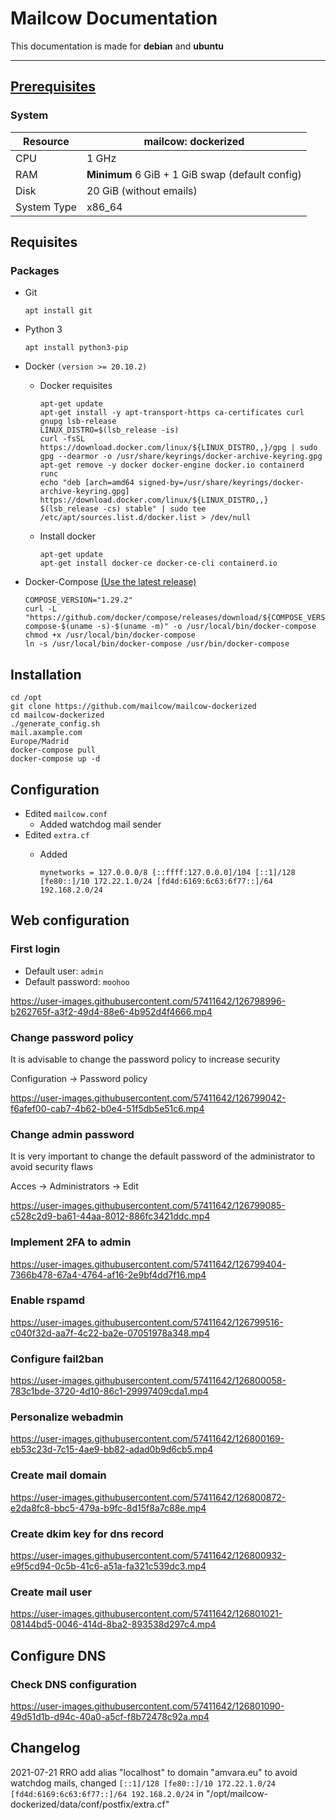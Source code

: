 # Mailcow Documentation

This documentation is made for **debian** and **ubuntu**

----

## [Prerequisites](https://mailcow.github.io/mailcow-dockerized-docs/prerequisite-system/)

### System

| Resource    | mailcow: dockerized                             |
| ----------- | ----------------------------------------------- |
| CPU         | 1 GHz                                           |
| RAM         | **Minimum** 6 GiB + 1 GiB swap (default config) |
| Disk        | 20 GiB (without emails)                         |
| System Type | x86_64                                          |

## Requisites

### Packages

* Git

    ```shell
    apt install git
    ```

* Python 3

    ```shell
    apt install python3-pip
    ```

* Docker `(version >= 20.10.2)`
  * Docker requisites

    ```shell
    apt-get update
    apt-get install -y apt-transport-https ca-certificates curl gnupg lsb-release
    LINUX_DISTRO=$(lsb_release -is)
    curl -fsSL https://download.docker.com/linux/${LINUX_DISTRO,,}/gpg | sudo gpg --dearmor -o /usr/share/keyrings/docker-archive-keyring.gpg
    apt-get remove -y docker docker-engine docker.io containerd runc
    echo "deb [arch=amd64 signed-by=/usr/share/keyrings/docker-archive-keyring.gpg] https://download.docker.com/linux/${LINUX_DISTRO,,} $(lsb_release -cs) stable" | sudo tee /etc/apt/sources.list.d/docker.list > /dev/null
    ```

  * Install docker

    ```shell
    apt-get update
    apt-get install docker-ce docker-ce-cli containerd.io
    ```

* Docker-Compose [(Use the latest release)](https://github.com/docker/compose/releases/latest)

    ```shell
    COMPOSE_VERSION="1.29.2"
    curl -L "https://github.com/docker/compose/releases/download/${COMPOSE_VERSION}/docker-compose-$(uname -s)-$(uname -m)" -o /usr/local/bin/docker-compose
    chmod +x /usr/local/bin/docker-compose
    ln -s /usr/local/bin/docker-compose /usr/bin/docker-compose
    ```

## Installation

<!-- TODO mejorar esto con ejemplos -->

```shell
cd /opt
git clone https://github.com/mailcow/mailcow-dockerized
cd mailcow-dockerized
./generate_config.sh
mail.axample.com
Europe/Madrid
docker-compose pull
docker-compose up -d
```

## Configuration

<!-- TODO añadir los archivos modificados -->

* Edited `mailcow.conf`
  * Added watchdog mail sender
* Edited `extra.cf`
  * Added

    ```shell
    mynetworks = 127.0.0.0/8 [::ffff:127.0.0.0]/104 [::1]/128 [fe80::]/10 172.22.1.0/24 [fd4d:6169:6c63:6f77::]/64 192.168.2.0/24
    ```

## Web configuration

### First login

* Default user: `admin`
* Default password: `moohoo`

https://user-images.githubusercontent.com/57411642/126798996-b262765f-a3f2-49d4-88e6-4b952d4f4666.mp4

### Change password policy

It is advisable to change the password policy to increase security

Configuration -> Password policy

https://user-images.githubusercontent.com/57411642/126799042-f6afef00-cab7-4b62-b0e4-51f5db5e51c6.mp4

### Change admin password

It is very important to change the default password of the administrator to avoid security flaws

Acces -> Administrators -> Edit

https://user-images.githubusercontent.com/57411642/126799085-c528c2d9-ba61-44aa-8012-886fc3421ddc.mp4

### Implement 2FA to admin

<!-- Regrabar video-->

https://user-images.githubusercontent.com/57411642/126799404-7366b478-67a4-4764-af16-2e9bf4dd7f16.mp4

### Enable rspamd

https://user-images.githubusercontent.com/57411642/126799516-c040f32d-aa7f-4c22-ba2e-07051978a348.mp4

### Configure fail2ban

https://user-images.githubusercontent.com/57411642/126800058-783c1bde-3720-4d10-86c1-29997409cda1.mp4

### Personalize webadmin

https://user-images.githubusercontent.com/57411642/126800169-eb53c23d-7c15-4ae9-bb82-adad0b9d6cb5.mp4

### Create mail domain

https://user-images.githubusercontent.com/57411642/126800872-e2da8fc8-bbc5-479a-b9fc-8d15f8a7c88e.mp4

### Create dkim key for dns record

https://user-images.githubusercontent.com/57411642/126800932-e9f5cd94-0c5b-41c6-a51a-fa321c539dc3.mp4

### Create mail user 

https://user-images.githubusercontent.com/57411642/126801021-08144bd5-0046-414d-8ba2-893538d297c4.mp4

## Configure DNS

### Check DNS configuration

https://user-images.githubusercontent.com/57411642/126801090-49d51d1b-d94c-40a0-a5cf-f8b72478c92a.mp4

## Changelog

2021-07-21 RRO add alias "localhost" to domain "amvara.eu" to avoid watchdog mails, changed `[::1]/128 [fe80::]/10 172.22.1.0/24 [fd4d:6169:6c63:6f77::]/64 192.168.2.0/24` in "/opt/mailcow-dockerized/data/conf/postfix/extra.cf"
